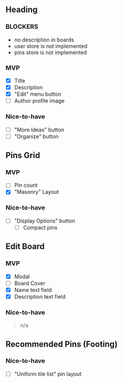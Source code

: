 ## Heading

### BLOCKERS

-   no description in boards
-   user store is not implemented
-   pins store is not implemented

### MVP

-   [x] Title
-   [x] Description
-   [x] "Edit" menu button
-   [ ] Author profile image

### Nice-to-have

-   [ ] "More Ideas" button
-   [ ] "Organize" button

## Pins Grid

### MVP

-   [ ] Pin count
-   [x] "Masonry" Layout

### Nice-to-have

-   [ ] "Display Options" button
    -   [ ] Compact pins

## Edit Board

### MVP

-   [x] Modal
-   [ ] Board Cover
-   [x] Name text field
-   [x] Description text field

### Nice-to-have

> n/a

## Recommended Pins (Footing)

### Nice-to-have

-   [ ] "Uniform tile list" pin layout
